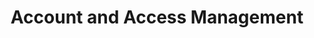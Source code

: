 ---
linktitle: Account and Access Management
title: Account and Access Management
sitemap:
  priority: 1.0
---